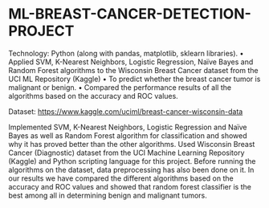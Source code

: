 # ML-BREAST-CANCER-DETECTION-PROJECT

Technology: Python (along with pandas, matplotlib, sklearn libraries).
• Applied SVM, K-Nearest Neighbors, Logistic Regression, Naïve Bayes and Random Forest algorithms to the Wisconsin Breast Cancer dataset from the UCI ML Repository (Kaggle)
• To predict whether the breast cancer tumor is malignant or benign.
• Compared the performance results of all the algorithms based on the accuracy and ROC values.

Dataset:
https://www.kaggle.com/uciml/breast-cancer-wisconsin-data

Implemented SVM, K-Nearest Neighbors, Logistic Regression and Naïve Bayes as well as Random Forest algorithm for classification and showed why it has proved better than the other algorithms.
Used Wisconsin Breast Cancer (Diagnostic) dataset from the UCI Machine Learning Repository (Kaggle) and Python scripting language for this project. Before running the algorithms on the dataset, data preprocessing has also been done on it.
In our results we have compared the different algorithms based on the accuracy and ROC values and showed that random forest classifier is the best among all in determining benign and malignant tumors.

